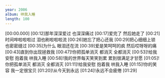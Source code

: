 ```yaml
---
year: 2006
album: 哄我入睡
length: 100
---
```

[00:00.000]
[00:12]那年深深爱过 也深深痛过
[00:17]爱完了 然后她走了
[00:21]时间哗啦啦啦过 泪也刷啦啦啦流
[00:26]她忘了把心还我
[00:29]把心细细上锁 也密密缝过
[00:35]为什么 眼泪还在流
[00:39]爱是笑呵呵的疯 然后哎呀呀的痛
[00:43]直到你出现拯救我
[00:47]!你把孤单消灭 都消灭 全都消灭
[00:53]!给我安慰 抱着我 哄我入睡
[00:58]!我的世界每天笑笑到累 累到很满足才甘愿
[01:05]!你把孤单消灭 都消灭 全都消灭
[01:11]!给我安慰 抱着我 哄我入睡
[01:15]!你的笑容 我一定很宝贝
[01:20]!从今天到永远
[01:24]!永远不会疲倦
[01:29]